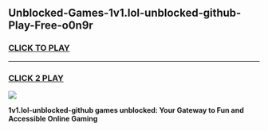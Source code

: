 
## Unblocked-Games-1v1.lol-unblocked-github-Play-Free-o0n9r
<h3>
<a href="https://premium76.site?title=1v1.lol-unblocked-github&ref=23A">CLICK TO PLAY</a></h3>
<hr>

<h3>
<a href="https://premium76.site?title=1v1.lol-unblocked-github&ref=23A">CLICK 2 PLAY</a>
  
</h3>

<a href="https://premium76.site?title=1v1.lol-unblocked-github&ref=23A"><img src="https://clearcache.store/games.png"></a>


**1v1.lol-unblocked-github games unblocked: Your Gateway to Fun and Accessible Online Gaming**
